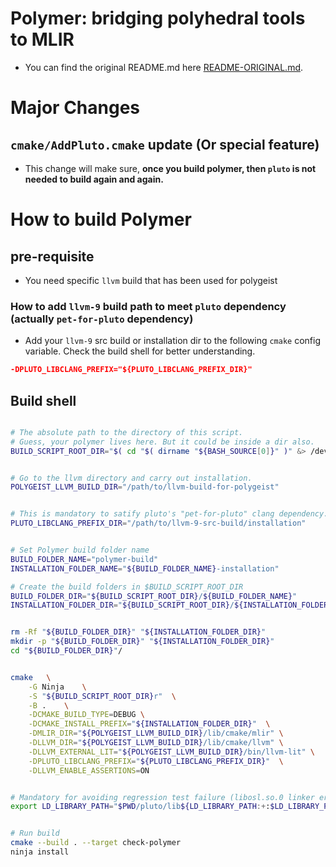 # Polymer: bridging polyhedral tools to MLIR

- You can find the original README.md here [README-ORIGINAL.md](README-ORIGINAL.md).




# Major Changes

## `cmake/AddPluto.cmake` update (Or special feature)

- This change will make sure, **once you build polymer, then `pluto` is not needed to build again and again.**




# How to build Polymer

## pre-requisite

- You need specific `llvm` build that has been used for polygeist

### How to add `llvm-9` build path to meet `pluto` dependency (actually `pet-for-pluto` dependency)

- Add your `llvm-9` src build or installation dir to the following `cmake` config variable. Check the build shell for better understanding.

```cmake
-DPLUTO_LIBCLANG_PREFIX="${PLUTO_LIBCLANG_PREFIX_DIR}"
```



## Build shell

```sh

# The absolute path to the directory of this script.
# Guess, your polymer lives here. But it could be inside a dir also.
BUILD_SCRIPT_ROOT_DIR="$( cd "$( dirname "${BASH_SOURCE[0]}" )" &> /dev/null && pwd )"


# Go to the llvm directory and carry out installation.
POLYGEIST_LLVM_BUILD_DIR="/path/to/llvm-build-for-polygeist"


# This is mandatory to satify pluto's "pet-for-pluto" clang dependency.
PLUTO_LIBCLANG_PREFIX_DIR="/path/to/llvm-9-src-build/installation"


# Set Polymer build folder name
BUILD_FOLDER_NAME="polymer-build"
INSTALLATION_FOLDER_NAME="${BUILD_FOLDER_NAME}-installation"

# Create the build folders in $BUILD_SCRIPT_ROOT_DIR
BUILD_FOLDER_DIR="${BUILD_SCRIPT_ROOT_DIR}/${BUILD_FOLDER_NAME}"
INSTALLATION_FOLDER_DIR="${BUILD_SCRIPT_ROOT_DIR}/${INSTALLATION_FOLDER_NAME}"


rm -Rf "${BUILD_FOLDER_DIR}" "${INSTALLATION_FOLDER_DIR}"
mkdir -p "${BUILD_FOLDER_DIR}" "${INSTALLATION_FOLDER_DIR}"
cd "${BUILD_FOLDER_DIR}"/


cmake   \
    -G Ninja    \
    -S "${BUILD_SCRIPT_ROOT_DIR}r"  \
    -B .    \
    -DCMAKE_BUILD_TYPE=DEBUG \
    -DCMAKE_INSTALL_PREFIX="${INSTALLATION_FOLDER_DIR}"  \
    -DMLIR_DIR="${POLYGEIST_LLVM_BUILD_DIR}/lib/cmake/mlir" \
    -DLLVM_DIR="${POLYGEIST_LLVM_BUILD_DIR}/lib/cmake/llvm" \
    -DLLVM_EXTERNAL_LIT="${POLYGEIST_LLVM_BUILD_DIR}/bin/llvm-lit" \
    -DPLUTO_LIBCLANG_PREFIX="${PLUTO_LIBCLANG_PREFIX_DIR}"  \
    -DLLVM_ENABLE_ASSERTIONS=ON


# Mandatory for avoiding regression test failure (libosl.so.0 linker error)
export LD_LIBRARY_PATH="$PWD/pluto/lib${LD_LIBRARY_PATH:+:$LD_LIBRARY_PATH}"


# Run build
cmake --build . --target check-polymer
ninja install
```